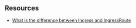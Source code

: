 ## Resources

- [What is the difference between Ingress and IngressRoute](https://community.traefik.io/t/what-is-the-difference-between-ingress-and-ingressroute/10864/10)
